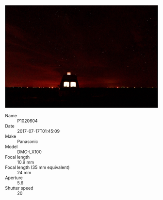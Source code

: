 [![P1020604](/photos/hd/P1020604.jpg)](/photos/full/P1020604.jpg?raw=true)

<dl>
  <dt>Name</dt>
  <dd>P1020604</dd>
  <dt>Date</dt>
  <dd>2017-07-17T01:45:09</dd>
  <dt>Make</dt>
  <dd>Panasonic</dd>
  <dt>Model</dt>
  <dd>DMC-LX100</dd>
  <dt>Focal length</dt>
  <dd>10.9 mm</dd>
  <dt>Focal length (35 mm equivalent)</dt>
  <dd>24 mm</dd>
  <dt>Aperture</dt>
  <dd>5.6</dd>
  <dt>Shutter speed</dt>
  <dd>20</dd>
</dl>
